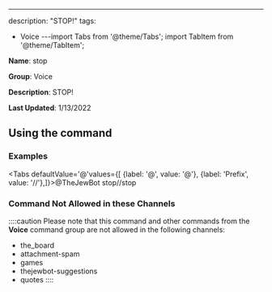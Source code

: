 ---
description: "STOP!"
tags:
  - Voice
---import Tabs from '@theme/Tabs';
import TabItem from '@theme/TabItem';

**Name**: stop

**Group**: Voice

**Description**: STOP!

**Last Updated**: 1/13/2022

## Using the command

### Examples
<Tabs defaultValue='@'values={[ {label: '@', value: '@'}, {label: 'Prefix', value: '//'},]}><TabItem value='@'>@TheJewBot stop</TabItem><TabItem value='//'>//stop</TabItem></Tabs>

### Command Not Allowed in these Channels
::::caution Please note that this command and other commands from the **Voice** command group are not allowed in the following channels:
- the_board
- attachment-spam
- games
- thejewbot-suggestions
- quotes
::::